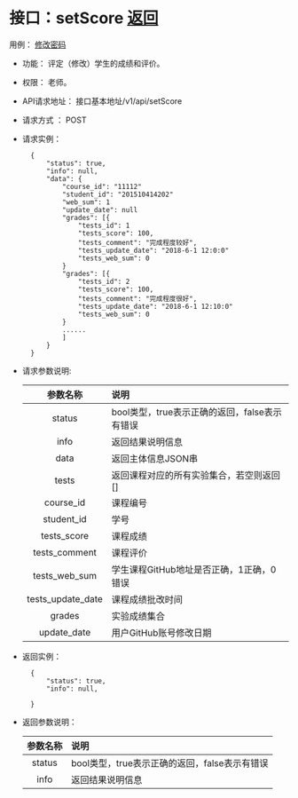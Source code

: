 # 接口：setScore  [返回](../README.md)
用例： [修改密码](../用例1/修改密码.md)

- 功能：
    评定（修改）学生的成绩和评价。
    
- 权限：
    老师。    
    
- API请求地址： 
    接口基本地址/v1/api/setScore

- 请求方式 ：
    POST

- 请求实例：

        { 
            "status": true,
            "info": null,
            "data": {
                "course_id": "11112"
                "student_id": "201510414202"
                "web_sum": 1
                "update_date": null
                "grades": [{
                    "tests_id": 1
                    "tests_score": 100,
                    "tests_comment": "完成程度较好",
                    "tests_update_date": "2018-6-1 12:0:0"
                    "tests_web_sum": 0
                }
                "grades": [{
                    "tests_id": 2
                    "tests_score": 100,
                    "tests_comment": "完成程度很好",
                    "tests_update_date": "2018-6-1 12:10:0"
                    "tests_web_sum": 0
                }
                ......
                ]
            }    
        }
        
- 请求参数说明:        

  |参数名称|说明|
  |:---------:|:--------------------------------------------------------|      
  |status|bool类型，true表示正确的返回，false表示有错误|
  |info|返回结果说明信息|
  |data|返回主体信息JSON串|
  |tests|返回课程对应的所有实验集合，若空则返回[]|
  |course_id|课程编号|
  |student_id|学号|
  |tests_score|课程成绩|
  |tests_comment|课程评价|
  |tests_web_sum|学生课程GitHub地址是否正确，1正确，0错误|
  |tests_update_date|课程成绩批改时间|
  |grades|实验成绩集合|
  |update_date|用户GitHub账号修改日期|
- 返回实例：

        {         
            "status": true,
            "info": null,    

        }
 
- 返回参数说明： 
 
  |参数名称|说明|
  |:---------:|:--------------------------------------------------------|      
  |status|bool类型，true表示正确的返回，false表示有错误|
  |info|返回结果说明信息|

